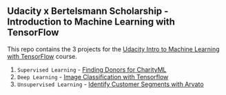 ## Udacity x Bertelsmann Scholarship - Introduction to Machine Learning with TensorFlow ##

This repo contains the 3 projects for the [Udacity Intro to Machine Learning with TensorFlow](https://www.udacity.com/course/intro-to-machine-learning-with-tensorflow-nanodegree--nd230) course.

1. `Supervised Learning` - [Finding Donors for CharityML](https://github.com/KwokHing/Udacity-Bertelsmann-Intro-to-ML-with-TensorFlow/tree/main/Finding%20Donors%20for%20CharityML)
2. `Deep Learning` - [Image Classification with Tensorflow](https://github.com/KwokHing/Udacity-Bertelsmann-Intro-to-ML-with-TensorFlow/tree/main/Image%20Classifier)
3. `Unsupervised Learning` - [Identify Customer Segments with Arvato](https://github.com/KwokHing/Udacity-Bertelsmann-Intro-to-ML-with-TensorFlow/tree/main/Identify%20Customer%20Segments)
